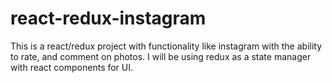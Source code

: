 # react-redux-instagram

This is a react/redux project with functionality like instagram with the ability to rate, and comment
on photos.  I will be using redux as a state manager with react components for UI.
